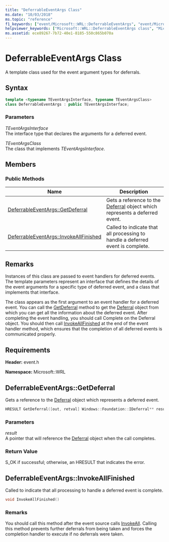 ```yaml
---
title: "DeferrableEventArgs Class"
ms.date: "10/03/2018"
ms.topic: "reference"
f1_keywords: ["event/Microsoft::WRL::DeferrableEventArgs", "event/Microsoft::WRL::DeferrableEventArgs::GetDeferral", "event/Microsoft::WRL::DeferrableEventArgs::InvokeAllFinished"]
helpviewer_keywords: ["Microsoft::WRL::DeferrableEventArgs class", "Microsoft::WRL::DeferrableEventArgs::GetDeferral method", "Microsoft::WRL::DeferrableEventArgs::InvokeAllFinished method"]
ms.assetid: ece89267-7b72-40e1-8185-550c865b070a
---
```

# DeferrableEventArgs Class

A template class used for the event argument types for deferrals.

## Syntax

```cpp
template <typename TEventArgsInterface, typename TEventArgsClass>
class DeferrableEventArgs : public TEventArgsInterface;
```

### Parameters

*TEventArgsInterface*<br/>
The interface type that declares the arguments for a deferred event.

*TEventArgsClass*<br/>
The class that implements *TEventArgsInterface*.

## Members

### Public Methods

Name                                                         | Description
------------------------------------------------------------ | -----------------------------------------------------------------------------------------------------------------------------
[DeferrableEventArgs::GetDeferral](#getdeferral)             | Gets a reference to the [Deferral](/uwp/api/windows.foundation.deferral) object which represents a deferred event.
[DeferrableEventArgs::InvokeAllFinished](#invokeallfinished) | Called to indicate that all processing to handle a deferred event is complete.

## Remarks

Instances of this class are passed to event handlers for deferred events. The template parameters represent an interface that defines the details of the event arguments for a specific type of deferred event, and a class that implements that interface.

The class appears as the first argument to an event handler for a deferred event. You can call the [GetDeferral](#getdeferral) method to get the [Deferral](/uwp/api/windows.foundation.deferral) object from which you can get all the information about the deferred event. After completing the event handling, you should call Complete on the Deferral object. You should then call [InvokeAllFinished](#invokeallfinished) at the end of the event handler method, which ensures that the completion of all deferred events is communicated properly.

## Requirements

**Header:** event.h

**Namespace:** Microsoft::WRL

## <a name="getdeferral"></a>DeferrableEventArgs::GetDeferral

Gets a reference to the [Deferral](/uwp/api/windows.foundation.deferral) object which represents a deferred event.

```cpp
HRESULT GetDeferral([out, retval] Windows::Foundation::IDeferral** result)
```

### Parameters

*result*<br/>
A pointer that will reference the [Deferral](/uwp/api/windows.foundation.deferral) object when the call completes.

### Return Value

S_OK if successful; otherwise, an HRESULT that indicates the error.

## <a name="invokeallfinished"></a>DeferrableEventArgs::InvokeAllFinished

Called to indicate that all processing to handle a deferred event is complete.

```cpp
void InvokeAllFinished()
```

### Remarks

You should call this method after the event source calls [InvokeAll](eventsource-class.md#invokeall). Calling this method prevents further deferrals from being taken and forces the completion handler to execute if no deferrals were taken.
